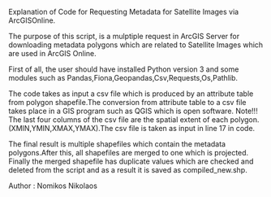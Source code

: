 Explanation of Code for Requesting Metadata for Satellite Images via ArcGISOnline.

The purpose of this script, is a mulptiple request in ArcGIS Server for downloading metadata polygons which are related to Satellite Images which are used in ArcGIS Online.

First of all, the user should have installed Python version 3 and some modules such as Pandas,Fiona,Geopandas,Csv,Requests,Os,Pathlib.

The code takes as input a csv file which is produced by an attribute table from polygon shapefile.The conversion from attribute table to a csv file takes place in a GIS program such as QGIS which is open software. Note!!! The last four columns of the csv file are the spatial extent of each polygon.(XMIN,YMIN,XMAX,YMAX).The csv file is taken as input in line 17 in code.

The final result is multiple shapefiles which contain the metadata polygons.After this, all shapefiles are merged to one which is projected.
Finally the merged shapefile has duplicate values which are checked and deleted from the script and as a result it is saved as compiled_new.shp.

Author : Nomikos Nikolaos
